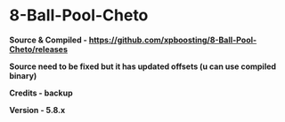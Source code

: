 # 8-Ball-Pool-Cheto

**Source & Compiled - https://github.com/xpboosting/8-Ball-Pool-Cheto/releases**

**Source need to be fixed but it has updated offsets (u can use compiled binary)**

**Credits - backup**

**Version - 5.8.x**
